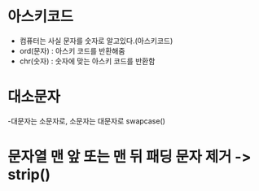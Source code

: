 # 아스키코드
- 컴퓨터는 사실 문자를 숫자로 알고있다.(아스키코드)
- ord(문자) : 아스키 코드를 반환해줌
- chr(숫자) : 숫자에 맞는 아스키 코드를 반환함

# 대소문자
-대문자는 소문자로, 소문자는 대문자로 swapcase()

# 문자열 맨 앞 또는 맨 뒤 패딩 문자 제거 -> strip()

